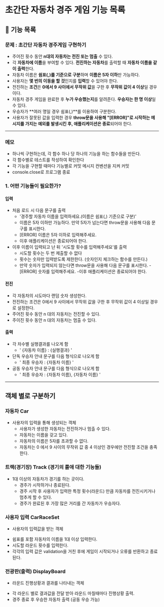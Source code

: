 # 초간단 자동차 경주 게임 기능 목록

## 🚀 기능 목록

### 문제 :  초간단 자동차 경주게임 구현하기
- 주어진 횟수 동안 **n대의 자동차는 전진 또는 멈출** 수 있다.
- 각 **자동차에 이름**을 부여할 수 있다. **전진하는 자동차**를 출력할 때 **자동차 이름을 같이 출력**한다.
- 자동차 이름은 **쉼표(,)를 기준으로 구분**하며 **이름은 5자 이하**만 가능하다.
- 사용자는 **몇 번의 이동을 할 것**인지를 **입력**할 수 있어야 한다.
- 전진하는 **조건**은 **0에서 9 사이에서 무작위 값**을 구한 후 **무작위 값이 4 이상**일 경우이다.
- 자동차 경주 게임을 완료한 후 **누가 우승했는지**를 알려준다. **우승자는 한 명 이상**일 수 있다.
- 우승자가 **여러 명일 경우 쉼표(,)**를 이용하여 구분한다.
- 사용자가 잘못된 값을 입력한 경우 **throw문을 사용해 "[ERROR]"로 시작하는 메시지를 가지는 예외를 발생시킨 후, 애플리케이션은 종료**되어야 한다.

* * *


### 메모 
- 하나씩 구현하는데, 각 함수 하나 당 하나의 기능을 하는 함수들을 만든다.
- 각 함수별로 테스트를 작성하여 확인한다
- 각 기능을 구현할 때마다 기능별로 커밋 메시지 컨벤션을 지켜 커밋
- console.close로 프로그램 종료

### 1. 어떤 기능들이 필요한가?
#### 입력
- 처음 로드 시 다음 문구를 출력
    - '경주할 자동차 이름을 입력하세요.(이름은 쉼표(,) 기준으로 구분)'
    - 이름은 5자 이하만 가능하다. 만약 5자가 넘는다면 throw문을 사용해 다음 문구를 표시한다.
     - [ERROR] 이름은 5자 이하로 입력해주세요.
     - 이후 애플리케이션은 종료되어야 한다.
- 이후 이름이 입력되고 난 뒤 '시도할 횟수를 입력해주세요'를 출력
    - 시도할 횟수는 두 번 제출할 수 없다
    - 횟수는 숫자만 입력받도록 제한한다. (숫자인지 체크하는 함수를 만든다.)
    - 만약 숫자가 입력되지 않는다면 throw문을 사용해 다음 문구를 표시한다. 
        -[ERROR] 숫자를 입력해주세요.
        -이후 애플리케이션은 종료되어야 한다.


#### 전진
- 각 자동차의 시도마다 랜덤 숫자 생성한다. 
- 전진하는 조건은 0에서 9 사이에서 무작위 값을 구한 후 무작위 값이 4 이상일 경우로 설정한다.
- 주어진 횟수 동안 n 대의 자동차는 전진할 수 있다.
- 주이진 횟수 동안 n 대의 자동차는 멈출 수 있다.

#### 출력
- 각 차수별 실행결과를 나오게 함
    -  ' {자동차 이름}  : {실행결과} '
- 단독 우승자 안내 문구를 다음 형식으로 나오게 함
    - ' 최종 우승자 : {자동차 이름} '
- 공동 우승자 안내 문구를 다음 형식으로 나오게 함
    - ' 최종 우승자 : {자동차 이름}, {자동차 이름} '

* * *

## 객체 별로 구분하기
### 자동차 Car
* 사용자의 입력을 통해 생성되는 객체
    - 사용자가 생성한 자동차는 전진하거나 멈출 수 있다.
    - 자동차는 이름을 갖고 있다.
    - 자동차의 이름은 5자를 초과할 수 없다.
    - 자동차는 0 에서 9 사이의 무작위 값 중 4 이상인 경우에만 전진할 조건을 충족한다.

### 트랙(경기장) Track (경기의 룰애 대한 기능들)
* 1대 이상의 자동차가 경기를 하는 곳이다.
    - 경주가 시작하거나 종료된다.
    - 경주 시작 후 사용자가 입력한 특정 횟수(라운드) 만큼 자동차를 전진시키거나 멈추게 할 수 있다.
    - 경주가 완료된 후 가장 많은 거리를 간 자동차가 우승자다.

### 사용자 입력 CarRaceSet
* 사용자의 입력값을 받는 객체
- 쉼표를 포함 자동차의 이름을 1대 이상 입력한다.
- 시도할 라운드 횟수를 입력한다.
- 각각의 입력 값은 validation을 거친 후에 게임이 시작되거나 오류를 반환하고 종료된다.

### 전광판(출력) DisplayBoard
* 라운드 진행상황과 결과를 나타내는 객체
- 각 라운드 별로 결과값을 전달 받아 라운드 마칠때마다 진행상황 출력.
- 경주 종료 후 우승한 자동차 출력 (공동 우승 가능)